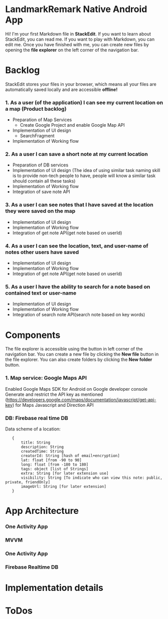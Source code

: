 # LandmarkRemark Native Android App

Hi! I'm your first Markdown file in **StackEdit**. If you want to learn about StackEdit, you can read me. If you want to play with Markdown, you can edit me. Once you have finished with me, you can create new files by opening the **file explorer** on the left corner of the navigation bar.


# Backlog

StackEdit stores your files in your browser, which means all your files are automatically saved locally and are accessible **offline!**

### 1.  As a user (of the application) I can see my current location on a map (Product backlog)
   - Preparation of Map Services 
	   - Create Google Project and enable Google Map API
   - Implementation of UI design
	   - SearchFragment
   - Implementation of Working flow

### 2. As a user I can save a short note at my current location
   - Preparation of DB services
   - Implementation of UI design (The idea of using similar task naming skill is to provide non-tech people to have, people will know a similar task should contain all these tasks)
   - Implementation of Working flow
   - Integration of save note API

### 3. As a user I can see notes that I have saved at the location they were saved on the map
- Implementation of UI design
- Implementation of Working flow
- Integration of get note API(get note based on userId)

### 4. As a user I can see the location, text, and user-name of notes other users have saved
- Implementation of UI design
- Implementation of Working flow
- Integration of get note API(get note based on userId)

### 5. As a user I have the ability to search for a note based on contained text or user-name
- Implementation of UI design
- Implementation of Working flow
- Integration of search note API(search note based on key words)

# Components

The file explorer is accessible using the button in left corner of the navigation bar. You can create a new file by clicking the **New file** button in the file explorer. You can also create folders by clicking the **New folder** button.

### 1.  Map service: Google Maps API
Enabled Google Maps SDK for Android on Google developer console
Generate and restrict the API key as mentioned (https://developers.google.com/maps/documentation/javascript/get-api-key) for Maps Javascript and Direction API

### DB: Firebase real time DB
Data scheme of a location:

	   {
	       title: String
	       description: String
	       createdTime: String
	       creatorId: String [hash of email+encryption]
	       lat: float [from -90 to 90]
	       long: float [from -180 to 180]
	       tags: object [list of Strings]
	       extra: String [for later extension use]
	       visibility: String [To indicate who can view this note: public, private, friendOnly]
	       imageUrl: String [for later extension]
	   }



# App Architecture
### One Activity App
### MVVM
### One Activity App
### Firebase Realtime DB


# Implementation details

# ToDos